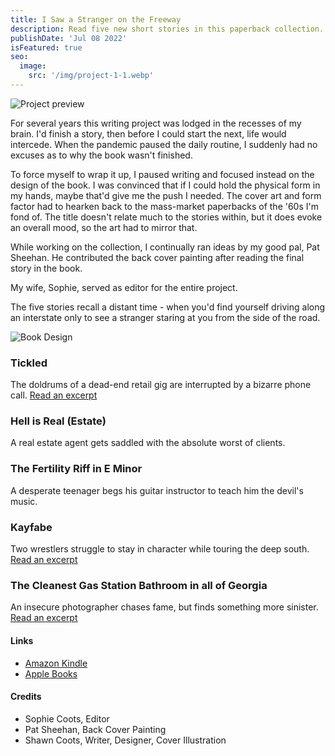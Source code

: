 ```yaml
---
title: I Saw a Stranger on the Freeway
description: Read five new short stories in this paperback collection.
publishDate: 'Jul 08 2022'
isFeatured: true
seo:
  image:
    src: '/img/project-1-1.webp'
---
```


![Project preview](/img/project-1-1.webp)

For several years this writing project was lodged in the recesses of my brain. I'd finish a story, then before I could start the next, life would intercede. When the pandemic paused the daily routine, I suddenly had no excuses as to why the book wasn't finished.

To force myself to wrap it up, I paused writing and focused instead on the design of the book. I was convinced that if I could hold the physical form in my hands, maybe that'd give me the push I needed. The cover art and form factor had to hearken back to the mass-market paperbacks of the '60s I'm fond of. The title doesn't relate much to the stories within, but it does evoke an overall mood, so the art had to mirror that.

While working on the collection, I continually ran ideas by my good pal, Pat Sheehan. He contributed the back cover painting after reading the final story in the book.

My wife, Sophie, served as editor for the entire project.

The five stories recall a distant time - when you'd find yourself driving along an interstate only to see a stranger staring at you from the side of the road.

![Book Design](/img/project-1-bookcover.webp)

### Tickled

The doldrums of a dead-end retail gig are interrupted by a bizarre phone call. [Read an excerpt](/blog/tickled-excert/)

### Hell is Real (Estate)

A real estate agent gets saddled with the absolute worst of clients.

### The Fertility Riff in E Minor

A desperate teenager begs his guitar instructor to teach him the devil's music.

### Kayfabe

Two wrestlers struggle to stay in character while touring the deep south. [Read an excerpt](/blog/kayfabe-excert/)

### The Cleanest Gas Station Bathroom in all of Georgia

An insecure photographer chases fame, but finds something more sinister. [Read an excerpt](/blog/cleanest-gas-station-excert/)

#### Links

- [Amazon Kindle](https://www.amazon.com/dp/1792380194)
- [Apple Books](https://books.apple.com/us/book/i-saw-a-stranger-on-the-freeway/id1596163393)

#### Credits

- Sophie Coots, Editor
- Pat Sheehan, Back Cover Painting
- Shawn Coots, Writer, Designer, Cover Illustration
